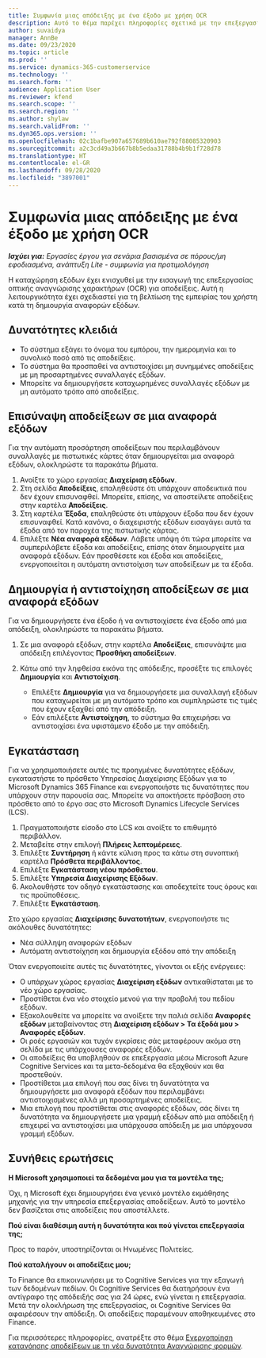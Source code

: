 ```yaml
---
title: Συμφωνία μιας απόδειξης με ένα έξοδο με χρήση OCR
description: Αυτό το θέμα παρέχει πληροφορίες σχετικά με την επεξεργασία οπτικής αναγνώρισης χαρακτήρων (OCR) για αποδείξεις.
author: suvaidya
manager: AnnBe
ms.date: 09/23/2020
ms.topic: article
ms.prod: ''
ms.service: dynamics-365-customerservice
ms.technology: ''
ms.search.form: ''
audience: Application User
ms.reviewer: kfend
ms.search.scope: ''
ms.search.region: ''
ms.author: shylaw
ms.search.validFrom: ''
ms.dyn365.ops.version: ''
ms.openlocfilehash: 02c1bafbe907a657689b610ae792f88085320903
ms.sourcegitcommit: a2c3cd49a3b667b8b5edaa31788b4b9b1f728d78
ms.translationtype: HT
ms.contentlocale: el-GR
ms.lasthandoff: 09/28/2020
ms.locfileid: "3897001"
---
```

# <a name="match-a-receipt-to-an-expense-using-ocr"></a>Συμφωνία μιας απόδειξης με ένα έξοδο με χρήση OCR

_**Ισχύει για:** Εργασίες έργου για σενάρια βασισμένα σε πόρους/μη εφοδιασμένα, ανάπτυξη Lite - συμφωνία για προτιμολόγηση_

Η καταχώρηση εξόδων έχει ενισχυθεί με την εισαγωγή της επεξεργασίας οπτικής αναγνώρισης χαρακτήρων (OCR) για αποδείξεις. Αυτή η λειτουργικότητα έχει σχεδιαστεί για τη βελτίωση της εμπειρίας του χρήστη κατά τη δημιουργία αναφορών εξόδων.

## <a name="key-features"></a>Δυνατότητες κλειδιά

- Το σύστημα εξάγει το όνομα του εμπόρου, την ημερομηνία και το συνολικό ποσό από τις αποδείξεις.
- Το σύστημα θα προσπαθεί να αντιστοιχίσει μη συνημμένες αποδείξεις με μη προσαρτημένες συναλλαγές εξόδων.
- Μπορείτε να δημιουργήσετε καταχωρημένες συναλλαγές εξόδων με μη αυτόματο τρόπο από αποδείξεις.

## <a name="attach-receipts-to-an-expense-report"></a>Επισύναψη αποδείξεων σε μια αναφορά εξόδων

Για την αυτόματη προσάρτηση αποδείξεων που περιλαμβάνουν συναλλαγές με πιστωτικές κάρτες όταν δημιουργείται μια αναφορά εξόδων, ολοκληρώστε τα παρακάτω βήματα.

  1. Ανοίξτε το χώρο εργασίας **Διαχείριση εξόδων**.
  2. Στη σελίδα **Αποδείξεις**, επαληθεύστε ότι υπάρχουν αποδεικτικά που δεν έχουν επισυναφθεί. Μπορείτε, επίσης, να αποστείλετε αποδείξεις στην καρτέλα **Αποδείξεις**.
  3. Στη καρτέλα **Έξοδα**, επαληθεύστε ότι υπάρχουν έξοδα που δεν έχουν επισυναφθεί. Κατά κανόνα, ο διαχειριστής εξόδων εισαγάγει αυτά τα έξοδα από τον παροχέα της πιστωτικής κάρτας.
  4. Επιλέξτε **Νέα αναφορά εξόδων**. Λάβετε υπόψη ότι τώρα μπορείτε να συμπεριλάβετε έξοδα και αποδείξεις, επίσης όταν δημιουργείτε μια αναφορά εξόδων. Εάν προσθέσετε και έξοδα και αποδείξεις, ενεργοποιείται η αυτόματη αντιστοίχιση των αποδείξεων με τα έξοδα.

## <a name="create-or-match-receipts-to-an-expense-report"></a>Δημιουργία ή αντιστοίχηση αποδείξεων σε μια αναφορά εξόδων
Για να δημιουργήσετε ένα έξοδο ή να αντιστοιχίσετε ένα έξοδο από μια απόδειξη, ολοκληρώστε τα παρακάτω βήματα.

  1. Σε μια αναφορά εξόδων, στην καρτέλα **Αποδείξεις**, επισυνάψτε μια απόδειξη επιλέγοντας **Προσθήκη αποδείξεων**.
  2. Κάτω από την ληφθείσα εικόνα της απόδειξης, προσέξτε τις επιλογές **Δημιουργία** και **Αντιστοίχιση**.

      - Επιλέξτε **Δημιουργία** για να δημιουργήσετε μια συναλλαγή εξόδων που καταχωρείται με μη αυτόματο τρόπο και συμπληρώστε τις τιμές που έχουν εξαχθεί από την απόδειξη.
      - Εάν επιλέξετε **Αντιστοίχηση**, το σύστημα θα επιχειρήσει να αντιστοιχίσει ένα υφιστάμενο έξοδο με την απόδειξη.

## <a name="installation"></a>Εγκατάσταση

Για να χρησιμοποιήσετε αυτές τις προηγμένες δυνατότητες εξόδων, εγκαταστήστε το πρόσθετο Υπηρεσίας Διαχείρισης Εξόδων για το Microsoft Dynamics 365 Finance και ενεργοποιήστε τις δυνατότητες που υπάρχουν στην παρουσία σας. Μπορείτε να αποκτήσετε πρόσβαση στο πρόσθετο από το έργο σας στο Microsoft Dynamics Lifecycle Services (LCS).

1. Πραγματοποιήστε είσοδο στο LCS και ανοίξτε το επιθυμητό περιβάλλον.
2. Μεταβείτε στην επιλογή **Πλήρεις λεπτομέρειες**.
3. Επιλέξτε **Συντήρηση** ή κάντε κύλιση προς τα κάτω στη συνοπτική καρτέλα **Πρόσθετα περιβάλλοντος**.
4. Επιλέξτε **Εγκατάσταση νέου πρόσθετου**.
5. Επιλέξτε **Υπηρεσία Διαχείρισης Εξόδων**.
6. Ακολουθήστε τον οδηγό εγκατάστασης και αποδεχτείτε τους όρους και τις προϋποθέσεις.
7. Επιλέξτε **Εγκατάσταση**.

Στο χώρο εργασίας **Διαχείρισης δυνατοτήτων**, ενεργοποιήστε τις ακόλουθες δυνατότητες:

- Νέα σύλληψη αναφορών εξόδων
- Αυτόματη αντιστοίχηση και δημιουργία εξόδου από την απόδειξη

Όταν ενεργοποιείτε αυτές τις δυνατότητες, γίνονται οι εξής ενέργειες:

- Ο υπάρχων χώρος εργασίας **Διαχείριση εξόδων** αντικαθίσταται με το νέο χώρο εργασίας.
- Προστίθεται ένα νέο στοιχείο μενού για την προβολή του πεδίου εξόδων.
- Εξακολουθείτε να μπορείτε να ανοίξετε την παλιά σελίδα **Αναφορές εξόδων** μεταβαίνοντας στη **Διαχείριση εξόδων > Τα έξοδά μου > Αναφορές εξόδων**.
- Οι ροές εργασιών και τυχόν εγκρίσεις σάς μεταφέρουν ακόμα στη σελίδα με τις υπάρχουσες αναφορές εξόδων.
- Οι αποδείξεις θα υποβληθούν σε επεξεργασία μέσω Microsoft Azure Cognitive Services και τα μετα-δεδομένα θα εξαχθούν και θα προστεθούν.
- Προστίθεται μια επιλογή που σας δίνει τη δυνατότητα να δημιουργήσετε μια αναφορά εξόδων που περιλαμβάνει αντιστοιχισμένες αλλά μη προσαρτημένες αποδείξεις.
- Μια επιλογή που προστίθεται στις αναφορές εξόδων, σάς δίνει τη δυνατότητα να δημιουργήσετε μια γραμμή εξόδων από μια απόδειξη ή επιχειρεί να αντιστοιχίσει μια υπάρχουσα απόδειξη με μια υπάρχουσα γραμμή εξόδων.

## <a name="frequently-asked-questions"></a>Συνήθεις ερωτήσεις

**Η Microsoft χρησιμοποιεί τα δεδομένα μου για τα μοντέλα της;**

Όχι, η Microsoft έχει δημιουργήσει ένα γενικό μοντέλο εκμάθησης μηχανής για την υπηρεσία επεξεργασίας αποδείξεων. Αυτό το μοντέλο δεν βασίζεται στις αποδείξεις που αποστέλλετε.

**Πού είναι διαθέσιμη αυτή η δυνατότητα και πού γίνεται επεξεργασία της;**

Προς το παρόν, υποστηρίζονται οι Ηνωμένες Πολιτείες.

**Πού καταλήγουν οι αποδείξεις μου;**

Το Finance θα επικοινωνήσει με το Cognitive Services για την εξαγωγή των δεδομένων πεδίων. Οι Cognitive Services θα διατηρήσουν ένα αντίγραφο της απόδειξής σας για 24 ώρες, ενώ γίνεται η επεξεργασία. Μετά την ολοκλήρωση της επεξεργασίας, οι Cognitive Services θα αφαιρέσουν την απόδειξη. Οι αποδείξεις παραμένουν αποθηκευμένες στο Finance.

Για περισσότερες πληροφορίες, ανατρέξτε στο θέμα [Ενεργοποίηση κατανόησης αποδείξεων με τη νέα δυνατότητα Αναγνώρισης φορμών](https://azure.microsoft.com/blog/enable-receipt-understanding-with-form-recognizer-s-new-capability/).
